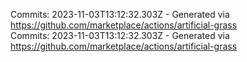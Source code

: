 Commits: 2023-11-03T13:12:32.303Z - Generated via https://github.com/marketplace/actions/artificial-grass
<br>
Commits: 2023-11-03T13:12:32.303Z - Generated via https://github.com/marketplace/actions/artificial-grass
<br>
